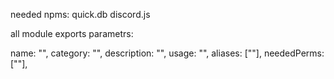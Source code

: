 needed npms: 
quick.db
discord.js


all module exports parametrs:

name: "",
category: "",
description: "",
usage: "",
aliases: [""],
neededPerms: [""],